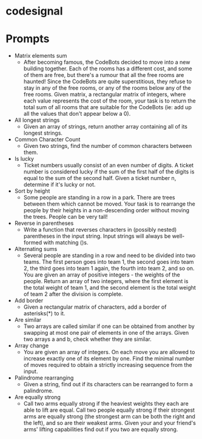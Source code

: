 # codesignal

# Prompts

  * Matrix elements sum
      * After becoming famous, the CodeBots decided to move into a new building together. Each of the rooms has a different cost, and some of them are free, but there's a rumour that all the free rooms are haunted! Since the CodeBots are quite superstitious, they refuse to stay in any of the free rooms, or any of the rooms below any of the free rooms.  Given matrix, a rectangular matrix of integers, where each value represents the cost of the room, your task is to return the total sum of all rooms that are suitable for the CodeBots (ie: add up all the values that don't appear below a 0).
  * All longest strings
      * Given an array of strings, return another array containing all of its longest strings.
  * Common Character Count
      * Given two strings, find the number of common characters between them.
  * Is lucky
      * Ticket numbers usually consist of an even number of digits. A ticket number is considered lucky if the sum of the first half of the digits is equal to the sum of the second half.  Given a ticket number n, determine if it's lucky or not.
  * Sort by height
      * Some people are standing in a row in a park. There are trees between them which cannot be moved. Your task is to rearrange the people by their heights in a non-descending order without moving the trees. People can be very tall!
  * Reverse in parentheses
      * Write a function that reverses characters in (possibly nested) parentheses in the input string.  Input strings will always be well-formed with matching ()s.
  * Alternating sums
      * Several people are standing in a row and need to be divided into two teams. The first person goes into team 1, the second goes into team 2, the third goes into team 1 again, the fourth into team 2, and so on.  You are given an array of positive integers - the weights of the people. Return an array of two integers, where the first element is the total weight of team 1, and the second element is the total weight of team 2 after the division is complete.
  * Add border
      * Given a rectangular matrix of characters, add a border of asterisks(*) to it.
  * Are similar
      * Two arrays are called similar if one can be obtained from another by swapping at most one pair of elements in one of the arrays.  Given two arrays a and b, check whether they are similar.
  * Array change
      * You are given an array of integers. On each move you are allowed to increase exactly one of its element by one. Find the minimal number of moves required to obtain a strictly increasing sequence from the input.
  * Palindrome rearranging
      * Given a string, find out if its characters can be rearranged to form a palindrome.
  * Are equally strong
      * Call two arms equally strong if the heaviest weights they each are able to lift are equal. Call two people equally strong if their strongest arms are equally strong (the strongest arm can be both the right and the left), and so are their weakest arms. Given your and your friend's arms' lifting capabilities find out if you two are equally strong.     
